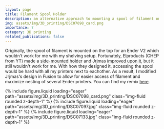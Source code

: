 ```yaml
---
layout: page
title: Filament Spool Holder
description: an alternative approach to mounting a spool of filament on Ender V2
img: assets/img/3D_printing/DSC07098_card.png
importance: 7
category: 3D printing
related_publications: false
---
```


Originally, the spool of filament is mounted on the top for an Ender V2 which wouldn't work for me with my shelving setup. Fortunately, Elproducts (CHEP from YT) made a [side-mounted holder](https://www.thingiverse.com/thing:4309135) and Jrjmas [improved upon it](https://www.thingiverse.com/thing:4333835), but it still wouldn't work for me. With how they designed it, accessing the spool would be hard with all my printers next to eachother. As a result, I modified Jrjmas's design in Fusion to allow for easier access of filament and maximize nesting of several Ender printers. You can find my remix [here](https://www.thingiverse.com/thing:6010000).


<script src="https://cdn.jsdelivr.net/npm/swiper@11/swiper-element-bundle.min.js"></script>

<swiper-container keyboard="true" navigation="true" pagination="true" pagination-clickable="true" pagination-dynamic-bullets="true" rewind="true">
    <swiper-slide>{% include figure.liquid loading="eager" path="assets/img/3D_printing/DSC07098_card.png" class="img-fluid rounded z-depth-1" %}</swiper-slide>
    <swiper-slide>{% include figure.liquid loading="eager" path="assets/img/3D_printing/DSC07097.jpg" class="img-fluid rounded z-depth-1" %}</swiper-slide>
    <swiper-slide>{% include figure.liquid loading="eager" path="assets/img/3D_printing/DSC07133.jpg" class="img-fluid rounded z-depth-1" %}</swiper-slide>
</swiper-container>
